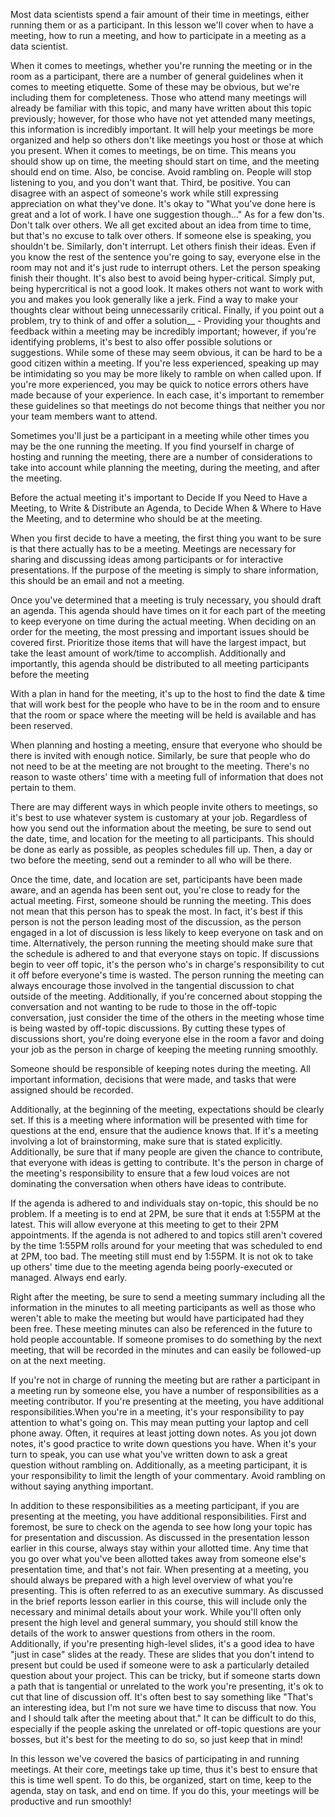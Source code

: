 Most data scientists spend a fair amount of their time in meetings, either running them or as a participant. In this lesson we'll cover when to have a meeting, how to run a meeting, and how to participate in a meeting as a data scientist.

When it comes to meetings, whether you're running the meeting or in the room as a participant, there are a number of general guidelines when it comes to meeting etiquette. Some of these may be obvious, but we're including them for completeness. Those who attend many meetings will already be familiar with this topic, and many have written about this topic previously; however, for those who have not yet attended many meetings, this information is incredibly important. It will help your meetings be more organized and help so others don't like meetings you host or those at which you present. When it comes to meetings, be on time. This means you should show up on time, the meeting should start on time, and the meeting should end on time. Also, be concise.  Avoid rambling on. People will stop listening to you, and you don't want that. Third, be positive. You can disagree with an aspect of someone's work while still expressing appreciation on what they've done. It's okay to "What you've done here is great and a lot of work. I have one suggestion though..." As for a few don'ts. Don't talk over others. We all get excited about an idea from time to time, but that's no excuse to talk over others. If someone else is speaking, you shouldn't be. Similarly, don't interrupt. Let others finish their ideas. Even if you know the rest of the sentence you're going to say, everyone else in the room may not and it's just rude to interrupt others. Let the person speaking finish their thought. It's also best to avoid being hyper-critical. Simply put, being hypercritical is not a good look. It makes others not want to work with you and makes you look generally like a jerk. Find a way to make your thoughts clear without being unnecessarily critical. Finally, if you point out a problem, try to think of and offer a solution__ - Providing your thoughts and feedback within a meeting may be incredibly important; however, if you're identifying problems, it's best to also offer possible solutions or suggestions. While some of these may seem obvious, it can be hard to be a good citizen within a meeting. If you're less experienced, speaking up may be intimidating so you may be more likely to ramble on when called upon. If you're more experienced, you may be quick to notice errors others have made because of your experience. In each case, it's important to remember these guidelines so that meetings do not become things that neither you nor your team members want to attend.

Sometimes you'll just be a participant in a meeting while other times you may be the one running the meeting. If you find yourself in charge of hosting and running the meeting, there are a number of considerations to take into account while planning the meeting, during the meeting, and after the meeting. 

Before the actual meeting it's important to Decide If you Need to Have a Meeting, to Write & Distribute an Agenda, to Decide When & Where to Have the Meeting, and to determine who should be at the meeting.

When you first decide to have a meeting, the first thing you want to be sure is that there actually has to be a meeting. Meetings are necessary for sharing and discussing ideas among participants or for interactive presentations. If the purpose of the meeting is simply to share information, this should be an email and not a meeting. 

Once you've determined that a meeting is truly necessary, you should draft an agenda. This agenda should have times on it for each part of the meeting to keep everyone on time during the actual meeting. When deciding on an order for the meeting, the most pressing and important issues should be covered first. Prioritize those items that will have the largest impact, but take the least amount of work/time to accomplish. Additionally and importantly, this agenda should be distributed to all meeting participants before the  meeting

With a plan in hand for the meeting, it's up to the host to find the date & time that will work best for the people who have to be in the room and to ensure that the room or space where the meeting will be held is available and has been reserved. 

When planning and hosting a meeting, ensure that everyone who should be there is invited with enough notice. Similarly, be sure that people who do not need to be at the meeting are not brought to the meeting. There's no reason to waste others' time with a meeting full of information that does not pertain to them.

There are may different ways in which people invite others to meetings, so it's best to use whatever system is customary at your job. Regardless of how you send out the information about the meeting, be sure to send out the date, time, and location for the meeting to all participants. This should be done as early as possible, as peoples schedules fill up. Then, a day or two before the meeting, send out a reminder to all who will be there. 

Once the time, date, and location are set, participants have been made aware, and an agenda has been sent out, you're close to ready for the actual meeting. First, someone should be running the meeting. This does not mean that this person has to speak the most. In fact, it's best if this person is not the person leading most of the discussion, as the person engaged in a lot of discussion is less likely to keep everyone on task and on time. Alternatively, the person running the meeting should make sure that the schedule is adhered to and that everyone stays on topic. If discussions begin to veer off topic, it's the person who's in charge's responsibility to cut it off before everyone's time is wasted. The person running the meeting can always encourage those involved in the tangential discussion to chat outside of the meeting. Additionally, if you're concerned about stopping the conversation and not wanting to be rude to those in the off-topic conversation, just consider the time of the others in the meeting whose time is being wasted by off-topic discussions. By cutting these types of discussions short, you're doing everyone else in the room a favor and doing your job as the person in charge of keeping the meeting running smoothly.

Someone should be responsible of keeping notes during the meeting. All important information, decisions that were made, and tasks that were assigned should be recorded. 

Additionally, at the beginning of the meeting, expectations should be clearly set. If this is a meeting where information will be presented with time for questions at the end, ensure that the audience knows that. If it's a meeting involving a lot of brainstorming, make sure that is stated explicitly. Additionally, be sure that if many people are given the chance to contribute, that everyone with ideas is getting to contribute. It's the person in charge of the meeting's responsibility to ensure that a few loud voices are not dominating the conversation when others have ideas to contribute.

If the agenda is adhered to and individuals stay on-topic, this should be no problem. If a meeting is to end at 2PM, be sure that it ends at 1:55PM at the latest. This will allow everyone at this meeting to get to their 2PM appointments. If the agenda is not adhered to and topics still aren't covered by the time 1:55PM rolls around for your meeting that was scheduled to end at 2PM, too bad. The meeting still must end by 1:55PM. It is not ok to take up others' time due to the meeting agenda being poorly-executed or managed. Always end early.

Right after the meeting, be sure to send a meeting summary including all the information in the minutes to all meeting participants as well as those who weren't able to make the meeting but would have participated had they been free. These meeting minutes can also be referenced in the future to hold people accountable. If someone promises to do something by the next meeting, that will be recorded in the minutes and can easily be followed-up on at the next meeting.

If you're not in charge of running the meeting but are rather a participant in a meeting run by someone else, you have a number of responsibilities as a meeting contributor. If you're presenting at the meeting, you have additional responsibilities.When you're in a meeting, it's your responsibility to pay attention to what's going on. This may mean putting your laptop and cell phone away. Often, it requires at least jotting down notes. As you jot down notes, it's good practice to write down questions you have. When it's your turn to speak, you can use what you've written down to ask a great question without rambling on. Additionally, as a meeting participant, it is your responsibility to limit the length of your commentary. Avoid rambling on without saying anything important.

In addition to these responsibilities as a meeting participant, if you are presenting at the meeting, you have additional responsibilities. First and foremost, be sure to check on the agenda to see how long your topic has for presentation and discussion. As discussed in the presentation lesson earlier in this course, always stay within your allotted time. Any time that you go over what you've been allotted takes away from someone else's presentation time, and that's not fair. When presenting at a meeting, you should always be prepared with a high level overview of what you're presenting. This is often referred to as an executive summary. As discussed in the brief reports lesson earlier in this course, this will include only the necessary and minimal details about your work. While you'll often only present the high level and general summary, you should still know the details of the work to answer questions from others in the room. Additionally, if you're presenting high-level slides, it's a good idea to have "just in case" slides at the ready. These are slides that you don't intend to present but could be used if someone were to ask a particularly detailed question about your project. This can be tricky, but if someone starts down a path that is tangential or unrelated to the work you're presenting, it's ok to cut that line of discussion off. It's often best to say something like "That's an interesting idea, but I'm not sure we have time to discuss that now. You and I should talk after the meeting about that." It can be difficult to do this, especially if the people asking the unrelated or off-topic questions are your bosses, but it's best for the meeting to do so, so just keep that in mind!

In this lesson we've covered the basics of participating in and running meetings. At their core, meetings take up time, thus it's best to ensure that this is time well spent. To do this, be organized, start on time, keep to the agenda, stay on task, and end on time. If you do this, your meetings will be productive and run smoothly!